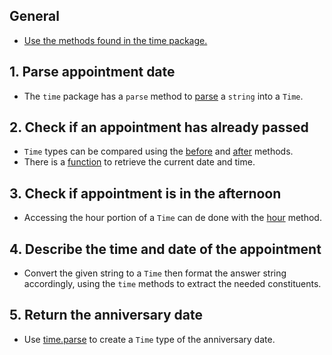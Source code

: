 ## General

- [Use the methods found in the time package.][time]

## 1. Parse appointment date

- The `time` package has a `parse` method to [parse][time.parse] a `string` into a `Time`.

## 2. Check if an appointment has already passed

- `Time` types can be compared using the [before][before] and [after][after] methods.
- There is a [function][now] to retrieve the current date and time.

## 3. Check if appointment is in the afternoon

- Accessing the hour portion of a `Time` can de done with the [hour][hour] method.

## 4. Describe the time and date of the appointment

- Convert the given string to a `Time` then format the answer string accordingly, using the `time` methods to extract the needed constituents.

## 5. Return the anniversary date

- Use [time.parse][time.parse] to create a `Time` type of the anniversary date.

[time]: https://golang.org/pkg/time/#pkg-index
[time.parse]: https://golang.org/pkg/time/#Parse
[before]: https://golang.org/pkg/time/#Time.Before
[after]: https://golang.org/pkg/time/#Time.After
[now]: https://golang.org/pkg/time/#Now
[hour]: https://golang.org/pkg/time/#Time.Hour
